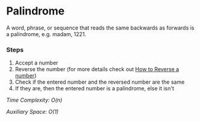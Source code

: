 # Palindrome

A word, phrase, or sequence that reads the same backwards as forwards is a palindrome, e.g. madam, 1221.

### Steps

1. Accept a number
2. Reverse the number (for more details check out [How to Reverse a number](https://github.com/prathameshkurunkar7/common-algos-and-problems/blob/main/Math%20and%20Logic/Reverse%20Number/ReverseNumber.md))
3. Check if the entered number and the reversed number are the same
4. If they are, then the entered number is a palindrome, else it isn't

_Time Complexity: O(n)_

_Auxiliary Space: O(1)_
